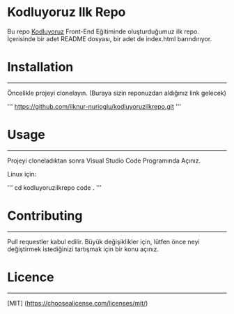 # Kodluyoruz Ilk Repo
Bu repo [Kodluyoruz](http://kodluyoruz.org) Front-End Eğitiminde oluşturduğumuz ilk repo. İçerisinde bir adet README dosyası, bir adet de index.html barındırıyor.

# Installation 

---
Öncelikle projeyi clonelayın. (Buraya sizin reponuzdan aldığınız link gelecek)

'''
https://github.com/ilknur-nurioglu/kodluyoruzilkrepo.git
'''
# Usage

---
Projeyi cloneladıktan sonra Visual Studio Code Programında Açınız.

Linux için:

'''
cd kodluyoruzilkrepo
code . 
'''
 # Contributing

 ---

 Pull requestler kabul edilir. Büyük değişiklikler için, lütfen önce neyi değiştirmek istediğinizi tartışmak için bir konu açınız.

 # Licence 

 ---

 [MIT] (https://choosealicense.com/licenses/mit/)
